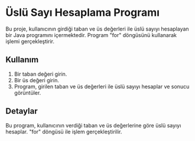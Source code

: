 # Üslü Sayı Hesaplama Programı

Bu proje, kullanıcının girdiği taban ve üs değerleri ile üslü sayıyı hesaplayan bir Java programını içermektedir. Program "for" döngüsünü kullanarak işlemi gerçekleştirir.

## Kullanım

1. Bir taban değeri girin.
2. Bir üs değeri girin.
3. Program, girilen taban ve üs değerleri ile üslü sayıyı hesaplar ve sonucu görüntüler.

## Detaylar

Bu program, kullanıcının verdiği taban ve üs değerlerine göre üslü sayıyı hesaplar. "for" döngüsü ile işlem gerçekleştirilir.



